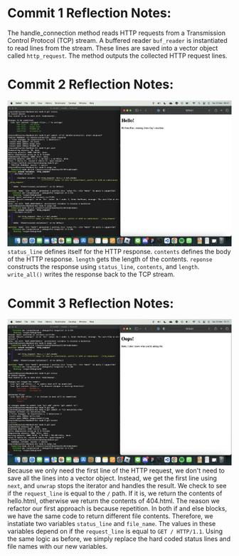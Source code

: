 # Commit 1 Reflection Notes:
The handle_connection method reads HTTP requests from a Transmission Control Protocol (TCP) stream. A buffered reader `buf_reader` is instantiated to read lines from the stream. These lines are saved into a vector object called `http_request`. The method outputs the collected HTTP request lines.

# Commit 2 Reflection Notes:
![Commit 2 Screenshot](./images/commit2.png)
`status_line` defines itself for the HTTP response. `contents` defines the body of the HTTP response. `length` gets the length of the contents. `reponse` constructs the response using `status_line`, `contents`, and `length`. `write_all()` writes the response back to the TCP stream.

# Commit 3 Reflection Notes:
![Commit 3 Screenshot](<./images/commit3.png>)
Because we only need the first line of the HTTP request, we don't need to save all the lines into a vector object. Instead, we get the first line using `next`, and `unwrap` stops the iterator and handles the result. We check to see if the `request_line` is equal to the `/` path. If it is, we return the contents of hello.html, otherwise we return the contents of 404.html. The reason we refactor our first approach is because repetition. In both if and else blocks, we have the same code to return different file contents. Therefore, we instatiate two variables `status_line` and `file_name`. The values in these variables depend on if the `request_line` is equal to `GET / HTTP/1.1`. Using the same logic as before, we simply replace the hard coded status lines and file names with our new variables.